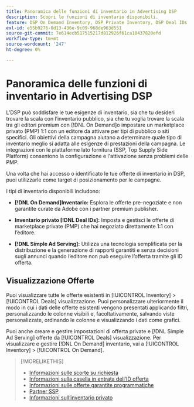 ```yaml
---
title: Panoramica delle funzioni di inventario in Advertising DSP
description: Scopri le funzioni di inventario disponibili.
feature: DSP On Demand Inventory, DSP Private Inventory, DSP Deal IDs
exl-id: e55b9276-0d13-436e-9c09-968de963d551
source-git-commit: 7e614ecb517515217d812926f61ca10437820efd
workflow-type: tm+mt
source-wordcount: '247'
ht-degree: 0%

---
```


# Panoramica delle funzioni di inventario in Advertising DSP

L’DSP può soddisfare le tue esigenze di inventario, sia che tu desideri trovare la scala con l’inventario pubblico, sia che tu voglia trovare la scala tra gli editori premium con [!DNL On Demand]o impostare un marketplace privato (PMP) 1:1 con un editore da attivare per tipi di pubblico o siti specifici. Gli obiettivi della campagna aiutano a determinare quale tipo di inventario meglio si adatta alle esigenze di prestazioni della campagna. Le integrazioni con le piattaforme lato fornitura (SSP, Top Supply Side Platform) consentono la configurazione e l&#39;attivazione senza problemi delle PMP.

Una volta che hai accesso o identificato le tue offerte di inventario in DSP, puoi utilizzarle come target di posizionamento per le campagne.

I tipi di inventario disponibili includono:

* **[!DNL On Demand]Inventario:** Esplora le offerte pre-negoziate e non garantite curate da Adobe con i partner premium publisher.

* **Inventario privato [!DNL Deal IDs]:** Imposta e gestisci le offerte di marketplace private (PMP) che hai negoziato direttamente 1:1 con l’editore.

* **[!DNL Simple Ad Serving]:** Utilizza una tecnologia semplificata per la distribuzione e la generazione di rapporti garantiti e senza decisioni sugli annunci quando l’editore non può eseguire l’offerta tramite gli ID offerta.

## Visualizzazione Offerte

Puoi visualizzare tutte le offerte esistenti in [!UICONTROL Inventory] > [!UICONTROL Deals] visualizzazione. Puoi personalizzare ulteriormente il modo in cui i dati delle offerte esistenti vengono presentati applicando filtri, personalizzando le colonne visibili e, facoltativamente, salvando viste personalizzate, ordinando le colonne e visualizzando i dati come grafici.

Puoi anche creare e gestire impostazioni di offerta private e [!DNL Simple Ad Serving] offerte da [!UICONTROL Deals] visualizzazione. Per visualizzare e gestire [!DNL On Demand] inventario, vai a [!UICONTROL Inventory] > [!UICONTROL On Demand].

>[!MORELIKETHIS]
>
>* [Informazioni sulle scorte su richiesta](on-demand-inventory-about.md)
>* [Informazioni sulla casella in entrata dell’ID offerta](deal-id-inbox-about.md)
>* [Informazioni sulle offerte garantite programmatiche](programmatic-guaranteed-about.md)
>* [Partner SSP](ssp-partners.md)
>* [Informazioni sull’inventario privato](private-inventory-about.md)


